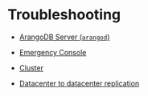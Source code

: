Troubleshooting
===============

- [ArangoDB Server (`arangod`)](Arangod.md)

- [Emergency Console](EmergencyConsole.md)

- [Cluster](Cluster/README.md)

- [Datacenter to datacenter replication](DC2DC/README.md)
